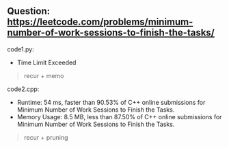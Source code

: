 ## Question: https://leetcode.com/problems/minimum-number-of-work-sessions-to-finish-the-tasks/

code1.py:
* Time Limit Exceeded
> recur + memo

code2.cpp:
* Runtime: 54 ms, faster than 90.53% of C++ online submissions for Minimum Number of Work Sessions to Finish the Tasks.
* Memory Usage: 8.5 MB, less than 87.50% of C++ online submissions for Minimum Number of Work Sessions to Finish the Tasks.
> recur + pruning